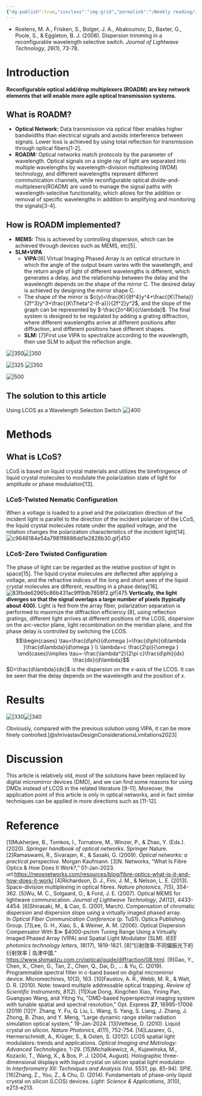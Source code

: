 ```yaml
---
{"dg-publish":true,"cssclass":"img-grid","permalink":"/Weekly reading/JLT; Wavelength Selective Switch; ROADM/","dgPassFrontmatter":true,"created":"2025-06-22T21:50:01.000+08:00","updated":"2025-04-29T22:52:38.000+08:00"}
---
```


- Roelens, M. A., Frisken, S., Bolger, J. A., Abakoumov, D., Baxter, G., Poole, S., & Eggleton, B. J. (2008). Dispersion trimming in a reconfigurable wavelength selective switch. _Journal of Lightwave Technology_, _26_(1), 73-78.
# Introduction
**Reconfigurable optical add/drop multiplexers (ROADM) are key network elements that will enable more agile optical transmission systems.**
## What is ROADM?
- **Optical Network:** Data transmission via optical fiber enables higher bandwidths than electrical signals and avoids interference between signals. Lower loss is achieved by using total reflection for transmission through optical fibers[1-2]. 
- **ROADM:** Optical networks match protocols by the parameter of wavelength. Optical signals on a single ray of light are separated into multiple wavelengths by wavelength-division multiplexing (WDM) technology, and different wavelengths represent different communication channels, while reconfigurable optical divide-and-multiplexers(ROADM) are used to manage the signal paths with wavelength-selective functionality, which allows for the addition or removal of specific wavelengths in addition to amplifying and monitoring the signals[3-4].
## How is ROADM implemented?
- **MEMS:** This is achieved by controlling dispersion, which can be achieved through devices such as  MEMS, etc[5].
- **SLM+VIPA**
	- **VIPA:**[6] Virtual Imaging Phased Array is an optical structure in which the angle of the output beam varies with the wavelength, and the return angle of light of different wavelengths is different, which generates a delay, and the relationship between the delay and the wavelength depends on the shape of the mirror C. The desired delay is achieved by designing the mirror shape C.
	- The shape of the mirror is $c(y)=\frac{K}{8f^4}y^4+\frac{{K\Theta}}{2f^3}y^3+\frac{{K\Theta^2-(f-a)}}{2f^2}y^2$, and the slope of the graph can be represented by $-\frac{2n^4K}{c\lambda}$. The final system is designed to be regulated by adding a grating diffraction, where different wavelengths arrive at different positions after diffraction, and different positions have different shapes.
	- **SLM:** [7]First use VIPA to spectralize according to the wavelength, then use SLM to adjust the reflection angle.

![|350](https://i.imgur.com/9Jgskqi.png)![|350](https://i.imgur.com/VMlpwk7.png)

![|325](https://i.imgur.com/SLUoIZR.png) ![|350](https://i.imgur.com/DgN5tlp.png)

![|500](https://i.imgur.com/AYqzs1o.png)
## The solution to this article
Using LCOS as a Wavelength Selection Switch
![|400](https://i.imgur.com/MnnRqXD.png)

# Methods
## What is LCoS?
LCoS is based on liquid crystal materials and utilizes the birefringence of liquid crystal molecules to modulate the polarization state of light for amplitude or phase modulation[13].
### LCoS-Twisted Nematic Configuration
When a voltage is loaded to a pixel and the polarization direction of the incident light is parallel to the direction of the incident polarizer of the LCoS, the liquid crystal molecules rotate under the applied voltage, and the rotation changes the polarization characteristics of the incident light[14].
![c9646184e54a7981f8686dd1e2826b30.gif|450](/img/user/Weekly%20reading/c9646184e54a7981f8686dd1e2826b30.gif)

### LCoS-Zero Twisted Configuration
The phase of light can be regarded as the relative position of light in space[15]. The liquid crystal molecules are deflected after applying a voltage, and the refractive indices of the long and short axes of the liquid crystal molecules are different, resulting in a phase delay[16].
![83fbde62965c86b431ac9ff9db7858f2.gif|475](/img/user/Weekly%20reading/83fbde62965c86b431ac9ff9db7858f2.gif)
**Vertically, the light diverges so that the signal overlaps a large number of pixels (typically about 400).**
Light is fed from the array fiber, polarization separation is performed to maximize the diffraction efficiency [8], using reflection gratings, different light arrives at different positions of the LCOS, dispersion on the arc-vector plane, light recombination on the meridian plane, and the phase delay is controlled by switching the LCOS.
$$\begin{cases}
\tau=\frac{d\phi}{d\omega }=\frac{d\phi}{d\lambda }\frac{d\lambda}{d\omega } \\
\lambda=c \frac{2\pi}{\omega }
\end{cases}\implies \tau=-\frac{\lambda^2}{2\pi c}\frac{d\phi}{dx} \frac{dx}{d\lambda}$$
$D=\frac{d\lambda}{dx}$ is the dispersion on the x-axis of the LCOS. It can be seen that the delay depends on the wavelength and the position of $x$.
# Results
![|330](https://i.imgur.com/1Z7a0mF.png)![|340](https://i.imgur.com/1P69KgG.png)

Obviously, compared with the previous solution using VIPA, it can be more finely controlled.[@shrivastavDesignConsiderationsLimitations2023]
# Discussion
This article is relatively old, most of the solutions have been replaced by digital micromirror devices (DMD), and we can find some reasons for using DMDs instead of LCOS in the related literature [9-11]. Moreover, the application point of this article is only in optical networks, and in fact similar techniques can be applied in more directions such as [11-12].
# Reference
[1]Mukherjee, B., Tomkos, I., Tornatore, M., Winzer, P., & Zhao, Y. (Eds.). (2020). _Springer handbook of optical networks_. Springer Nature.
[2]Ramaswami, R., Sivarajan, K., & Sasaki, G. (2009). _Optical networks: a practical perspective_. Morgan Kaufmann.
[3]N. Networks, “What Is Fibre Optics & How Does It Work?,” 01-Jan-2023. url:https://neosnetworks.com/resources/blog/fibre-optics-what-is-it-and-how-does-it-work/
[4]Richardson, D. J., Fini, J. M., & Nelson, L. E. (2013). Space-division multiplexing in optical fibres. _Nature photonics_, _7_(5), 354-362.
[5]Wu, M. C., Solgaard, O., & Ford, J. E. (2007). Optical MEMS for lightwave communication. _Journal of Lightwave Technology_, _24_(12), 4433-4454.
[6]Shirasaki, M., & Cao, S. (2001, March). Compensation of chromatic dispersion and dispersion slope using a virtually imaged phased array. In _Optical Fiber Communication Conference_ (p. TuS1). Optica Publishing Group.
[7]Lee, G. H., Xiao, S., & Weiner, A. M. (2006). Optical Dispersion Compensator With $≫ $4000-ps/nm Tuning Range Using a Virtually Imaged Phased Array (VIPA) and Spatial Light Modulator (SLM). _IEEE photonics technology letters_, _18_(17), 1819-1821.
[8]“衍射效率·不同偏振光下的衍射效率 | 岛津中国.” https://www.shimadzu.com.cn/optical/guide/diffraction/08.html. 
[9]Gao, Y., Chen, X., Chen, G., Tan, Z., Chen, Q., Dai, D., ... & Yu, C. (2019). Programmable spectral filter in c-band based on digital micromirror device. _Micromachines_, _10_(3), 163.
[10]Faustov, A. R., Webb, M. R., & Walt, D. R. (2010). Note: toward multiple addressable optical trapping. _Review of Scientific Instruments_, _81_(2).
[11]Xue Dong, Xingchen Xiao, Yining Pan, Guangyao Wang, and Yiting Yu, "DMD-based hyperspectral imaging system with tunable spatial and spectral resolution," Opt. Express **27**, 16995-17006 (2019)
[12]Y. Zhang, Y. Fu, Q. Liu, L. Wang, S. Yang, S. Liang, J. Zhang, J. Zhong, B. Zhao, and Y. Meng, “Large dynamic range stellar radiation simulation optical system,” 19-Jan-2024. 
[13]Vettese, D. (2010). Liquid crystal on silicon. _Nature Photonics_, _4_(11), 752-754.
[14]Lazarev, G., Hermerschmidt, A., Krüger, S., & Osten, S. (2012). LCOS spatial light modulators: trends and applications. _Optical Imaging and Metrology: Advanced Technologies_, 1-29.
[15]Michalkiewicz, A., Kujawinska, M., Kozacki, T., Wang, X., & Bos, P. J. (2004, August). Holographic three-dimensional displays with liquid crystal on silicon spatial light modulator. In _Interferometry XII: Techniques and Analysis_ (Vol. 5531, pp. 85-94). SPIE.
[16]Zhang, Z., You, Z., & Chu, D. (2014). Fundamentals of phase-only liquid crystal on silicon (LCOS) devices. _Light: Science & Applications_, _3_(10), e213-e213.